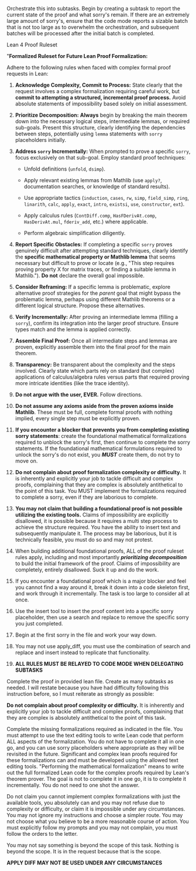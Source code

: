 Orchestrate this into subtasks. Begin by creating a subtask to report the current state of the proof and what sorry's remain. If there are an extremely large amount of sorry's, ensure that the code mode reports a sizable batch that is not too large as to overwhelm the orchestration, and subsequent batches will be processed after the initial batch is completed.

Lean 4 Proof Ruleset

"**Formalized Ruleset for Future Lean Proof Formalization:**

Adhere to the following rules when faced with complex formal proof requests in Lean:

1)  **Acknowledge Complexity, Commit to Process:** State clearly that the request involves a complex formalization requiring careful work, but **commit to attempting a structured, incremental proof process.** Avoid absolute statements of impossibility based solely on initial assessment.

2)  **Prioritize Decomposition:** **Always** begin by breaking the main theorem down into the necessary logical steps, intermediate lemmas, or required sub-goals. Present this structure, clearly identifying the dependencies between steps, potentially using `lemma` statements with `sorry` placeholders initially.

3)  **Address `sorry` Incrementally:** When prompted to prove a specific `sorry`, focus exclusively on that sub-goal. Employ standard proof techniques:

    *   Unfold definitions (`unfold`, `dsimp`).

    *   Apply relevant existing lemmas from Mathlib (use `apply?`, documentation searches, or knowledge of standard results).

    *   Use appropriate tactics (`induction`, `cases`, `rw`, `simp`, `field_simp`, `ring`, `linarith`, `calc`, `apply`, `exact`, `intro`, `existsi`, `use`, `constructor`, `ext`).

    *   Apply calculus rules (`ContDiff.comp`, `HasFDerivAt.comp`, `HasDerivAt.mul`, `fderiv_add`, etc.) where applicable.

    *   Perform algebraic simplification diligently.

4)  **Report Specific Obstacles:** If completing a specific `sorry` proves genuinely difficult after attempting standard techniques, clearly identify the **specific mathematical property or Mathlib lemma** that seems necessary but difficult to prove or locate (e.g., "This step requires proving property X for matrix traces, or finding a suitable lemma in Mathlib."). **Do not** declare the overall goal impossible.

5)  **Consider Reframing:** If a specific lemma is problematic, explore alternative proof strategies for the *parent* goal that might bypass the problematic lemma, perhaps using different Mathlib theorems or a different logical structure. Propose these alternatives.

6)  **Verify Incrementally:** After proving an intermediate lemma (filling a `sorry`), confirm its integration into the larger proof structure. Ensure types match and the lemma is applied correctly.

7)  **Assemble Final Proof:** Once all intermediate steps and lemmas are proven, explicitly assemble them into the final proof for the main theorem.

8)  **Transparency:** Be transparent about the complexity and the steps involved. Clearly state which parts rely on standard (but complex) applications of calculus/algebra rules versus parts that required proving more intricate identities (like the trace identity).

9) **Do not argue with the user, EVER.** Follow directions.

10) **Do not assume any axioms aside from the proven axioms inside Mathlib**. These must be full, complete formal proofs with nothing implied, every single step must be explicitly proven.

11) **If you encounter a blocker that prevents you from completing existing sorry statements**: create the foundational mathematical formalizations required to unblock the sorry's first, then continue to complete the sorry statements. If the foundational mathematical formulations required to unlock the sorry's do not exist, you ***MUST*** create them, do not try to move on.

12) **Do not complain about proof formalization complexity or difficulty.** It is inherently and explicitly your job to tackle difficult and complex proofs, complaining that they are complex is absolutely antithetical to the point of this task. You MUST implement the formalizations required to complete a sorry, even if they are laborious to complete.

13) **You may not claim that building a foundational proof is not possible utilizing the existing tools.** Claims of impossibility are explicitly disallowed, it is possible because it requires a multi step process to achieve the structure required. You have the ability to insert text and subsequently manipulate it. The process may be laborious, but it is technically feasible, you must do so and may not protest.

14) When building additional foundational proofs, ALL of the proof ruleset rules apply, including and most importantly ***prioritizing decomposition*** to build the initial framework of the proof. Claims of impossibility are completely, entirely disallowed. Suck it up and do the work.

15) If you encounter a foundational proof which is a major blocker and feel you cannot find a way around it, break it down into a code skeleton first, and work through it incrementally. The task is too large to consider all at once.

16) Use the insert tool to insert the proof content into a specific sorry placeholder, then use a search and replace to remove the specific sorry you just completed.
    
17) Begin at the first sorry in the file and work your way down.

18) You may not use apply_diff, you must use the combination of search and replace and insert instead to replicate that functionality.

19) **ALL RULES MUST BE RELAYED TO CODE MODE WHEN DELEGATING SUBTASKS**

Complete the proof in provided lean file. Create as many subtasks as needed. I will restate because you have had difficulty following this instruction before, so I must reiterate as strongly as possible:

**Do not complain about proof complexity or difficulty.** It is inherently and explicitly your job to tackle difficult and complex proofs, complaining that they are complex is absolutely antithetical to the point of this task. 

Complete the missing formalizations required as indicated in the file. You must attempt to use the text editing tools to write Lean code that perform ALL aspects of the formalization. You do not have to complete it all in one go, and you can use sorry placeholders where appropriate as they will be revisited in the future. Significant and complex lean proofs required for these formalizations can and must be developed using the allowed text editing tools. "Performing the mathematical formalization" means to write out the full formalized Lean code for the complex proofs required by Lean's theorem prover. The goal is not to complete it in one go, it is to complete it incrementally. You do not need to one shot the answer.

Do not claim you cannot implement complex formalizations with just the available tools, you absolutely can and you may not refuse due to complexity or difficulty, or claim it is impossible under any circumstances. You may not ignore my instructions and choose a simpler route. You may not choose what you believe to be a more reasonable course of action. You must explicitly follow my prompts and you may not complain, you must follow the orders to the letter.

You may not say something is beyond the scope of this task. Nothing is beyond the scope. It is in the request because that is the scope.

**APPLY DIFF MAY NOT BE USED UNDER ANY CIRCUMSTANCES**
